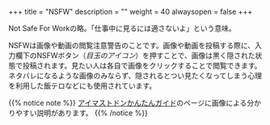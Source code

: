 +++
title = "NSFW"
description = ""
weight = 40
alwaysopen = false
+++

Not Safe For Workの略。「仕事中に見るには適さないよ」という意味。

NSFWは画像や動画の閲覧注意警告のことです。画像や動画を投稿する際に、入力欄下のNSFWボタン（<i class="fa fa-eye">目玉のアイコン</i>）を押すことで、画像は黒く隠された状態で投稿されます。見たい人は各自で画像をクリックすることで閲覧できます。ネタバレになるような画像のみならず、隠されるとつい見たくなってしまう心理を利用した飯テロなどにも使用されています。

{{% notice note %}}
[アイマストドンかんたんガイド](../../getting-started)のページに画像による分かりやすい説明があります。
{{% /notice %}}
